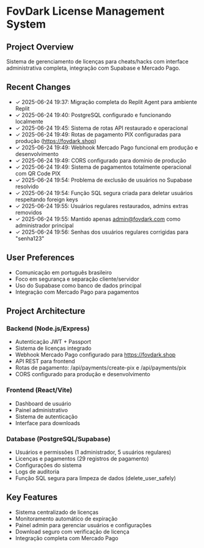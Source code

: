 # FovDark License Management System

## Project Overview
Sistema de gerenciamento de licenças para cheats/hacks com interface administrativa completa, integração com Supabase e Mercado Pago.

## Recent Changes
- ✓ 2025-06-24 19:37: Migração completa do Replit Agent para ambiente Replit
- ✓ 2025-06-24 19:40: PostgreSQL configurado e funcionando localmente
- ✓ 2025-06-24 19:45: Sistema de rotas API restaurado e operacional
- ✓ 2025-06-24 19:49: Rotas de pagamento PIX configuradas para produção (https://fovdark.shop)
- ✓ 2025-06-24 19:49: Webhook Mercado Pago funcional em produção e desenvolvimento
- ✓ 2025-06-24 19:49: CORS configurado para domínio de produção
- ✓ 2025-06-24 19:49: Sistema de pagamentos totalmente operacional com QR Code PIX
- ✓ 2025-06-24 19:54: Problema de exclusão de usuários no Supabase resolvido
- ✓ 2025-06-24 19:54: Função SQL segura criada para deletar usuários respeitando foreign keys
- ✓ 2025-06-24 19:55: Usuários regulares restaurados, admins extras removidos
- ✓ 2025-06-24 19:55: Mantido apenas admin@fovdark.com como administrador principal
- ✓ 2025-06-24 19:56: Senhas dos usuários regulares corrigidas para "senha123"

## User Preferences
- Comunicação em português brasileiro
- Foco em segurança e separação cliente/servidor
- Uso do Supabase como banco de dados principal
- Integração com Mercado Pago para pagamentos

## Project Architecture
### Backend (Node.js/Express)
- Autenticação JWT + Passport
- Sistema de licenças integrado
- Webhook Mercado Pago configurado para https://fovdark.shop
- API REST para frontend
- Rotas de pagamento: /api/payments/create-pix e /api/payments/pix
- CORS configurado para produção e desenvolvimento

### Frontend (React/Vite)
- Dashboard de usuário
- Painel administrativo
- Sistema de autenticação
- Interface para downloads

### Database (PostgreSQL/Supabase)
- Usuários e permissões (1 administrador, 5 usuários regulares)
- Licenças e pagamentos (29 registros de pagamento)
- Configurações do sistema
- Logs de auditoria
- Função SQL segura para limpeza de dados (delete_user_safely)

## Key Features
- Sistema centralizado de licenças
- Monitoramento automático de expiração
- Painel admin para gerenciar usuários e configurações
- Download seguro com verificação de licença
- Integração completa com Mercado Pago